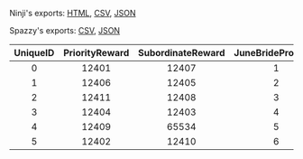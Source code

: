 Ninji's exports: [HTML](https://wuffs.org/acnh/bcsv_160/html/CalendarEventJuneBrideReward.html), [CSV](https://wuffs.org/acnh/bcsv_160/csv/CalendarEventJuneBrideReward.csv), [JSON](https://wuffs.org/acnh/bcsv_160/json/CalendarEventJuneBrideReward.json)

Spazzy's exports: [CSV](https://github.com/McSpazzy/acnh-csv/blob/master/CalendarEventJuneBrideReward.csv), [JSON](https://github.com/McSpazzy/acnh-json/blob/master/CalendarEventJuneBrideReward.json)

| UniqueID | PriorityReward | SubordinateReward | JuneBrideProgress |
|:--:|:--:|:--:|:--:|
| 0 | 12401 | 12407 | 1 | 
| 1 | 12406 | 12405 | 2 | 
| 2 | 12411 | 12408 | 3 | 
| 3 | 12404 | 12403 | 4 | 
| 4 | 12409 | 65534 | 5 | 
| 5 | 12402 | 12410 | 6 | 
